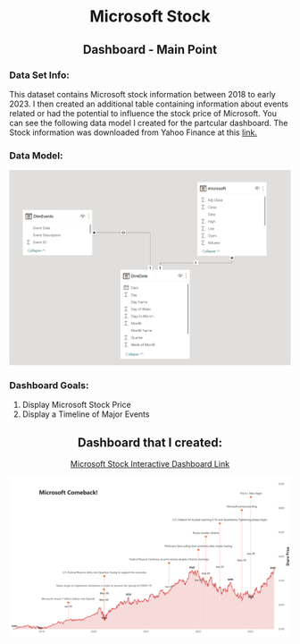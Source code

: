 <h1 align="center">Microsoft Stock</h1>
<h2 align="center">Dashboard - Main Point</h2>

<P>
  <h3>Data Set Info:</h3>
  <P>
    This dataset contains Microsoft stock information between 2018 to early 2023. I then created an additional table containing information about events related or had the 
    potential to influence the stock price of Microsoft. You can see the following data model I created for the partcular dashboard. The Stock information was downloaded from 
    Yahoo Finance at this <a href="https://finance.yahoo.com/quote/MSFT/?fr=sycsrp_catchall">link.</a>

   <p align="center">
     <h3> Data Model: </h3>
     <img src="Microsoft - Dashboard Images/data_model.PNG">
   </p>
  </P>

  <h3>Dashboard Goals:</h3>
  <P>
    <ol>
      <li>Display Microsoft Stock Price</li>
      <li>Display a Timeline of Major Events</li></li>
    </ol>
  </P>
</P>

<P>
  <h2 align="center">Dashboard that I created:</h2>
  <P align="center">
    <a href="https://app.powerbi.com/view?r=eyJrIjoiYmQwNjkwYWQtY2ZmMy00NDBjLWIwMTYtZGE1ODI2MjhkM2QxIiwidCI6ImQxNzU2NzliLWFjZDMtNDY0NC1iZTgyLWFmMDQxOTgyOTc3YSIsImMiOjZ9">
      Microsoft Stock Interactive Dashboard Link
    </a>
  </P>
  <img src="Microsoft - Dashboard Images/Microsoft - Dashboard-1.png">
</P>
